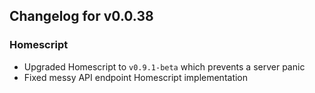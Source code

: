 ## Changelog for v0.0.38

### Homescript
- Upgraded Homescript to `v0.9.1-beta` which prevents a server panic
- Fixed messy API endpoint Homescript implementation
